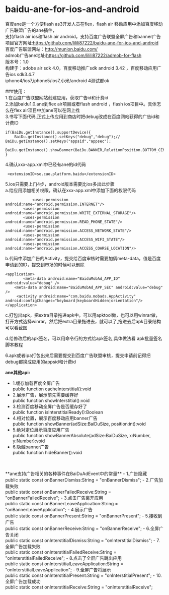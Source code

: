 baidu-ane-for-ios-and-android
=============================

百度ane是一个方便flash as3开发人员在flex，flash air 移动应用中添加百度移动广告联盟广告的ane插件，<br/>
支持flash air ios和flash air android，支持百度广告联盟全屏广告和banner广告<br/>
项目官方网址:https://github.com/lilili87222/baidu-ane-for-ios-and-android<br/>
百度广告联盟网站：http://munion.baidu.com/<br/>
admob广告ane地址:https://github.com/lilili87222/admob-for-flash<br/>
版本号：1.0<br/>
构建于：adobe air sdk 4.0，百度移动推广sdk android 3.42 ，百度移动应用广告ios sdk3.4.7<br/>
iphone4/ios7,iphone5/ios7,小米/android 4测试都ok<br/>

###使用：<br/>
1.在百度广告联盟网站创建应用，获取广告id和计费id<br/>
2.添加baidu1.0.ane到flex air项目或者flash android ，flash ios项目中。具体怎么在flex air项目中加ane可以在网上找<br/>
3.书写下面代码,正式上传应用到商店时把debug改成在百度网站获得的广告id和计费ID<br/>

```
if(BaiDu.getInstance().supportDevice){
	BaiDu.getInstance().setKeys("debug","debug");//	BaiDu.getInstance().setKeys("appsid","appsec");
	BaiDu.getInstance().showBanner(BaiDu.BANNER,RelationPosition.BOTTOM_CENTER);
}
```

4.确认xxx-app.xml中已经有ane的id代码

```
 <extensionID>so.cuo.platform.baidu</extensionID>
```

5.ios只需要上门4步，android版本需要比ios多出此步骤<br/>
     a.给应用添加相关权限，确认在xxx-app.xml中添加下面的权限代码

```
            <uses-permission android:name="android.permission.INTERNET"/>
	    <uses-permission android:name="android.permission.WRITE_EXTERNAL_STORAGE"/>
	    <uses-permission android:name="android.permission.READ_PHONE_STATE"/>
	    <uses-permission android:name="android.permission.ACCESS_NETWORK_STATE"/>
	    <uses-permission android:name="android.permission.ACCESS_WIFI_STATE"/>
	    <uses-permission android:name="android.permission.ACCESS_COARSE_LOCATION"/>
```

  b.代码中添加广告的Activity，提交给百度审核时需要加俩meta-data，值是百度申请到的ID，提交到市场的时候可以删除

```
<application>
    	<meta-data android:name="BaiduMobAd_APP_ID" android:value="debug" /> 
	<meta-data android:name="BaiduMobAd_APP_SEC" android:value="debug" />
  	 <activity android:name="com.baidu.mobads.AppActivity" android:configChanges="keyboard|keyboardHidden|orientation"/> 
</application>
```

   c.打包出apk，把extra目录拖进apk中。可以用apktool做，也可以用winrar做，打开方式选择winrar，然后把extra目录拖进去，就可以了,拖进去后apk目录结构可以看截图<br/>

   d.给修改后的apk签名，可以用命令行的方式给apk签名,具体做法看  apk批量签名脚本教程<br/>

6.apk或者ipa打包出来后需要提交到百度广告联盟审核，提交申请前记得把debug都换成应用的appsid和计费id<br/>

**ane其他api:**
- 	1.缓存加载百度全屏广告<br/>
 	public function cacheInterstitial():void
- 	2.展示广告，展示前先需要缓存好<br/>
 	public function showInterstitial():void
- 	3.检测百度移动全屏广告是否缓存好了<br/>
 	public function isInterstitialReady():Boolean
- 	4.相对位置，展示百度移动应用banner广告<br/>
 	public function showBanner(adSize:BaiDuSize, position:int):void
- 	5.绝对定位展示百度应用广告<br/>
 	public function showBannerAbsolute(adSize:BaiDuSize, x:Number, y:Number):void
- 	6.隐藏banner广告<br/>
 	public function hideBanner():void
<br/>
<br/>
**ane支持广告相关的各种事件在BaiDuAdEvent中的常量**
-	1.广告隐藏<br/>
	public static const onBannerDismiss:String = "onBannerDismiss";
-	2.广告加载失败<br/>
	public static const onBannerFailedReceive:String = "onBannerFailedReceive";
-	3.点击广告离开应用<br/>
	public static const onBannerLeaveApplication:String = "onBannerLeaveApplication";
-	4.展示广告<br/>
	public static const onBannerPresent:String = "onBannerPresent";
-	5.接收到广告<br/>
	public static const onBannerReceive:String = "onBannerReceive";
-	6.全屏广告关闭<br/>
	public static const onInterstitialDismiss:String = "onInterstitialDismiss";
-	7.全屏广告加载失败<br/>
	public static const onInterstitialFailedReceive:String = "onInterstitialFailedReceive";
-	8.点击了全屏广告跳出应用<br/>
	public static const onInterstitialLeaveApplication:String = "onInterstitialLeaveApplication";
-	9.全屏广告将展示<br/>
	public static const onInterstitialPresent:String = "onInterstitialPresent";
-	10.全屏广告加载成功<br/>
	public static const onInterstitialReceive:String = "onInterstitialReceive";
